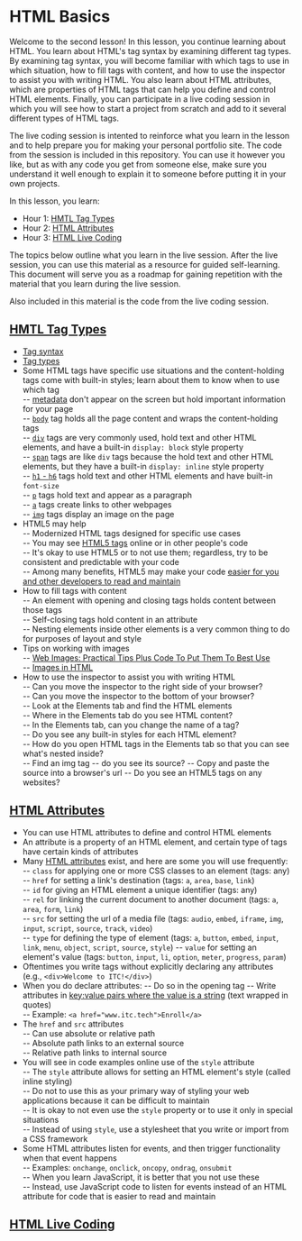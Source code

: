 # HTML Basics  

Welcome to the second lesson! In this lesson, you continue learning about HTML. You learn about HTML's tag syntax by examining different tag types. By examining tag syntax, you will become familiar with which tags to use in which situation, how to fill tags with content, and how to use the inspector to assist you with writing HTML. You also learn about HTML attributes, which are properties of HTML tags that can help you define and control HTML elements. Finally, you can participate in a live coding session in which you will see how to start a project from scratch and add to it several different types of HTML tags.  

The live coding session is intented to reinforce what you learn in the lesson and to help prepare you for making your personal portfolio site. The code from the session is included in this repository. You can use it however you like, but as with any code you get from someone else, make sure you understand it well enough to explain it to someone before putting it in your own projects.  

In this lesson, you learn:  

- Hour 1: [HMTL Tag Types](#html-tag-types)    
- Hour 2: [HTML Attributes](#html-attributes)   
- Hour 3: [HTML Live Coding](#html-live-coding)  

The topics below outline what you learn in the live session. After the live session, you can use this material as a resource for guided self-learning. This document will serve you as a roadmap for gaining repetition with the material that you learn during the live session.   

Also included in this material is the code from the live coding session.  

## [HMTL Tag Types](#html-tag-types)  
 - [Tag syntax](https://developer.mozilla.org/en-US/docs/Learn/Getting_started_with_the_web/HTML_basics)  
 - [Tag types](https://www.w3schools.com/tags/)  
 - Some HTML tags have specific use situations and the content-holding tags come with built-in styles; learn about them to know when to use which tag   
    -- [metadata](https://html.com/document/metadata/) don't appear on the screen but hold important information for your page   
    -- [`body`](https://www.w3schools.com/tags/tag_body.asp) tag holds all the page content and wraps the content-holding tags  
    -- [`div`](https://www.w3schools.com/tags/tag_div.asp) tags are very commonly used, hold text and other HTML elements, and have a built-in `display: block` style property  
    -- [`span`](https://www.w3schools.com/tags/tag_span.asp) tags are like `div` tags because the hold text and other HTML elements, but they have a built-in `display: inline` style property      
    -- [`h1` - `h6`](https://www.w3schools.com/tags/tag_hn.asp) tags hold text and other HTML elements and have built-in `font-size`    
    -- [`p`](https://www.w3schools.com/tags/tag_p.asp) tags hold text and appear as a paragraph       
    -- [`a`](https://www.w3schools.com/tags/tag_a.asp) tags create links to other webpages     
    -- [`img`](https://www.w3schools.com/tags/tag_img.asp) tags display an image on the page  
  - HTML5 may help  
    -- Modernized HTML tags designed for specific use cases  
    -- You may see [HTML5 tags](https://html.com/document/) online or in other people's code  
    -- It's okay to use HTML5 or to not use them; regardless, try to be consistent and predictable with your code  
    -- Among many benefits, HTML5 may make your code [easier for you and other developers to read and maintain](https://html.com/html5/)  
  - How to fill tags with content  
    -- An element with opening and closing tags holds content between those tags   
    -- Self-closing tags hold content in an attribute  
    -- Nesting elements inside other elements is a very common thing to do for purposes of layout and style  
  - Tips on working with images  
    -- [Web Images: Practical Tips Plus Code To Put Them To Best Use](https://html.com/images/)  
    -- [Images in HTML](https://developer.mozilla.org/en-US/docs/Learn/HTML/Multimedia_and_embedding/Images_in_HTML)  
  - How to use the inspector to assist you with writing HTML  
    -- Can you move the inspector to the right side of your browser?  
    -- Can you move the inspector to the bottom of your browser?  
    -- Look at the Elements tab and find the HTML elements  
    -- Where in the Elements tab do you see HTML content?  
    -- In the Elements tab, can you change the name of a tag?  
    -- Do you see any built-in styles for each HTML element?  
    -- How do you open HTML tags in the Elements tab so that you can see what's nested inside?  
    -- Find an img tag -- do you see its source? 
    -- Copy and paste the source into a browser's url
    -- Do you see an HTML5 tags on any websites?

## [HTML Attributes](#html-attributes)   

  - You can use HTML attributes to define and control HTML elements
  - An attribute is a property of an HTML element, and certain type of tags have certain kinds of attributes  
  - Many [HTML attributes](https://www.w3schools.com/tags/ref_attributes.asp) exist, and here are some you will use frequently:
    -- `class` for applying one or more CSS classes to an element (tags: any)  
    -- `href` for setting a link's destination (tags: `a`, `area`, `base`, `link`)  
    -- `id` for giving an HTML element a unique identifier (tags: any)  
    -- `rel` for linking the current document to another document (tags: `a`, `area`, `form`, `link`)  
    -- `src` for setting the url of a media file (tags: `audio`, `embed`, `iframe`, `img`, `input`, `script`, `source`, `track`, `video`)  
    -- `type` for defining the type of element (tags: `a`, `button`, `embed`, `input`, `link`, `menu`, `object`, `script`, `source`, `style`)
    -- `value` for setting an element's value (tags: `button`, `input`, `li`, `option`, `meter`, `progress`, `param`)  
  - Oftentimes you write tags without explicitly declaring any attributes (e.g., `<div>Welcome to ITC!</div>`)
  - When you do declare attributes: 
    -- Do so in the opening tag 
    -- Write attributes in [key:value pairs where the value is a string](https://www.tutorialrepublic.com/html-tutorial/html-attributes.php) (text wrapped in quotes)  
    -- Example: `<a href="www.itc.tech">Enroll</a>`
  - The `href` and `src` attributes  
    -- Can use absolute or relative path  
    -- Absolute path links to an external source  
    -- Relative path links to internal source  
  - You will see in code examples online use of the `style` attribute  
    -- The `style` attribute allows for setting an HTML element's style (called inline styling)  
    -- Do not to use this as your primary way of styling your web applications because it can be difficult to maintain  
    -- It is okay to not even use the `style` property or to use it only in special situations  
    -- Instead of using `style`, use a stylesheet that you write or import from a CSS framework
  - Some HTML attributes listen for events, and then trigger functionality when that event happens  
    -- Examples: `onchange`, `onclick`, `oncopy`, `ondrag`, `onsubmit`  
    -- When you learn JavaScript, it is better that you not use these  
    -- Instead, use JavaScript code to listen for events instead of an HTML attribute for code that is easier to read and maintain  
  
## [HTML Live Coding](#html-live-coding)  
 
